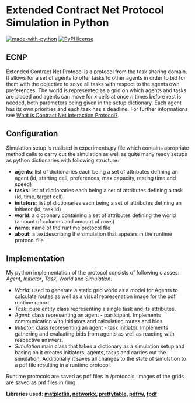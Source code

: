 # Extended Contract Net Protocol Simulation in Python
[![made-with-python](https://img.shields.io/badge/Made%20with-Python-1f425f.svg)](https://www.python.org/)
[![PyPI license](https://img.shields.io/pypi/l/ansicolortags.svg)](https://opensource.org/licenses/MIT)

## ECNP

Extended Contract Net Protocol is a protocol from the task sharing domain. It allows for a set of agents to offer tasks to other agents in order to bid for them with the objective to solve all tasks with respect to the agents own preferences. The world is represented as a grid on which agents and tasks are placed and agents can move for *x* cells at once *n* times before rest is needed, both parameters being given in the setup dictionary. Each agent has its own priorities and each task has a deadline. For further informations see [What is Contract Net Interaction Protocol?](http://www2.ensc.sfu.ca/research/iDEA/courses/files/Contract%20Net%20Protocol1.pdf).

## Configuration
Simulation setup is realised in experiments.py file which contains apropriate method calls to carry out the simulation as well as quite many ready setups as python dictionaries with following structure:

- **agents**: list of dictionaries each being a set of attributes defining an agent (id, starting cell, preferences, max capacity, resting time and speed)
- **tasks**: list of dictionaries each being a set of attributes defining a task (id, time, target cell)
- **initators**: list of dictionaries each being a set of attributes defining an initiator (id, task id)
- **world**: a dictionary containing a set of attributes defining the world (amount of columns and amount of rows)
- **name**: name of the runtime protocol file
- **about**: a textdescribing the simulation that appears in the runtime protocol file


## Implementation

My python implementation of the protocol consists of following classes: *Agent*, *Initiator*, *Task*, *World* and *Simulation*.

- *World*: used to generate a static grid world as a model for Agents to calculate routes as well as a visual represenation image for the pdf runtime raport.
- *Task*: pure entity class representing a single task and its attributes. 
- *Agent*: class representing an agent - participant. Implements communication with Initiators and calculating routes and bids.
- *Initiator*: class representing an agent - task initiator. Implements gathering and evaluating bids from agents as well as reacting with respective answers.
- *Simulation* main class that takes a  dictionary as a simulation setup and basing on it creates initiators, agents, tasks and carries out the simulation. Additionally it saves all changes to the state of simulation to a pdf file resulting in a runtime protocol.

Runtime protocols are saved as pdf files in /protocols. Images of the grids are saved as pnf files in /img.

**Libraries used: [matplotlib](https://github.com/matplotlib/matplotlib), [networkx](https://github.com/networkx), [prettytable](https://github.com/vishvananda/prettytable), [pdfrw](https://github.com/pmaupin/pdfrw), [fpdf](https://github.com/reingart/pyfpdf)**


